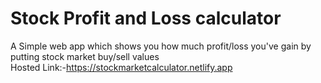 # Stock Profit and Loss calculator
A Simple web app which shows you how much profit/loss you've gain by putting stock market buy/sell values
<br>
 Hosted Link:-https://stockmarketcalculator.netlify.app
